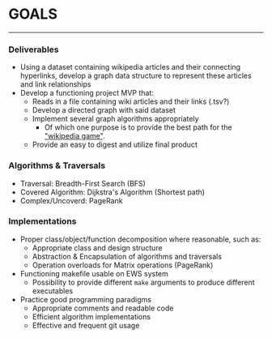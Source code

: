 # GOALS
---
### Deliverables
- Using a dataset containing wikipedia articles and their connecting hyperlinks, develop a graph data structure to represent these articles and link relationships
- Develop a functioning project MVP that:
  - Reads in a file containing wiki articles and their links (.tsv?)
  - Develop a directed graph with said dataset
  - Implement several graph algorithms appropriately
    - Of which one purpose is to provide the best path for the ["wikipedia game"](https://en.wikipedia.org/wiki/Wikipedia:Wiki_Game).
  - Provide an easy to digest and utilize final product
  
### Algorithms & Traversals
- Traversal: Breadth-First Search (BFS)
- Covered Algorithm: Dijkstra's Algorithm (Shortest path)
- Complex/Uncoverd: PageRank

### Implementations
- Proper class/object/function decomposition where reasonable, such as:
  - Appropriate class and design structure
  - Abstraction & Encapsulation of algorithms and traversals
  - Operation overloads for Matrix operations (PageRank)
- Functioning makefile usable on EWS system
  - Possibility to provide different `make` arguments to produce different executables
- Practice good programming paradigms
  - Appropriate comments and readable code
  - Efficient algorithm implementations
  - Effective and frequent git usage
  

